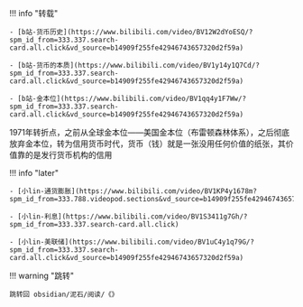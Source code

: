 !!! info "转载"

    - [b站-货币历史](https://www.bilibili.com/video/BV12W2dYoESQ/?spm_id_from=333.337.search-card.all.click&vd_source=b14909f255fe42946743657320d2f59a)

    - [b站-货币的本质](https://www.bilibili.com/video/BV1y14y1Q7Cd/?spm_id_from=333.337.search-card.all.click&vd_source=b14909f255fe42946743657320d2f59a)

    - [b站-金本位](https://www.bilibili.com/video/BV1qq4y1F7Ww/?spm_id_from=333.337.search-card.all.click&vd_source=b14909f255fe42946743657320d2f59a)

1971年转折点，之前从全球金本位——美国金本位（布雷顿森林体系），之后彻底放弃金本位，转为信用货币时代，货币（钱）就是一张没用任何价值的纸张，其价值靠的是发行货币机构的信用

!!! info "later"

    - [小lin-通货膨胀](https://www.bilibili.com/video/BV1KP4y1678m?spm_id_from=333.788.videopod.sections&vd_source=b14909f255fe42946743657320d2f59a)

    - [小lin-利息](https://www.bilibili.com/video/BV1S3411g7Gh/?spm_id_from=333.337.search-card.all.click)

    - [小lin-美联储](https://www.bilibili.com/video/BV1uC4y1q79G/?spm_id_from=333.337.search-card.all.click&vd_source=b14909f255fe42946743657320d2f59a)

!!! warning "跳转"

    跳转回 obsidian/泥石/阅读/《》